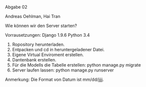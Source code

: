 Abgabe 02

Andreas Oehlman, Hai Tran

Wie können wir den Server starten?

Vorrausetzungen: Django 1.9.6 Python 3.4

1. Ropository herunterladen.
2. Entpacken und cd in heruntergeladener Datei.
3. Eigene Virtual Enviroment erstellen.
4. Dantenbank erstellen.
5. Für die Modells die Tabelle erstellen: python manage.py migrate
6. Server laufen lassen:  python manage.py runserver

Anmerkung: Die Format von Datum ist mm/dd/jjjj.

